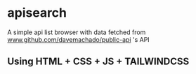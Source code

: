 # apisearch
A simple api list browser with data fetched from www.github.com/davemachado/public-api 's API

## Using HTML + CSS + JS + TAILWINDCSS
